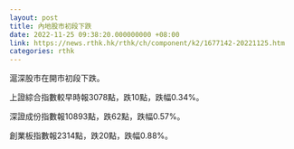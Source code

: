 ```yaml
---
layout: post
title: 內地股市初段下跌
date: 2022-11-25 09:38:20.000000000 +08:00
link: https://news.rthk.hk/rthk/ch/component/k2/1677142-20221125.htm
categories: rthk
---
```


滬深股市在開市初段下跌。

上證綜合指數較早時報3078點，跌10點，跌幅0.34%。

深證成份指數報10893點，跌62點，跌幅0.57%。

創業板指數報2314點，跌20點，跌幅0.88%。
